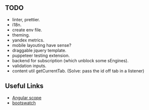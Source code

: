 ## TODO

- linter, prettier.
- i18n.
- create env file.
- theming.
- yandex metrics.
- mobile layouting have sense?
- draggable jquery template.
- puppeteer testing extension.
- backend for subscription (which unblock some sEngines).
- validation inputs.
- content util getCurrentTab. (Solve: pass the id off tab in a listener)

## Useful Links

- [Angular scope](https://code.angularjs.org/1.2.27/docs/guide/scope)
- [bootswatch](https://bootswatch.com/)